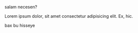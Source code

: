 salam necesen?


Lorem ipsum dolor, sit amet consectetur adipisicing elit. Ex, hic.



bax bu hisseye